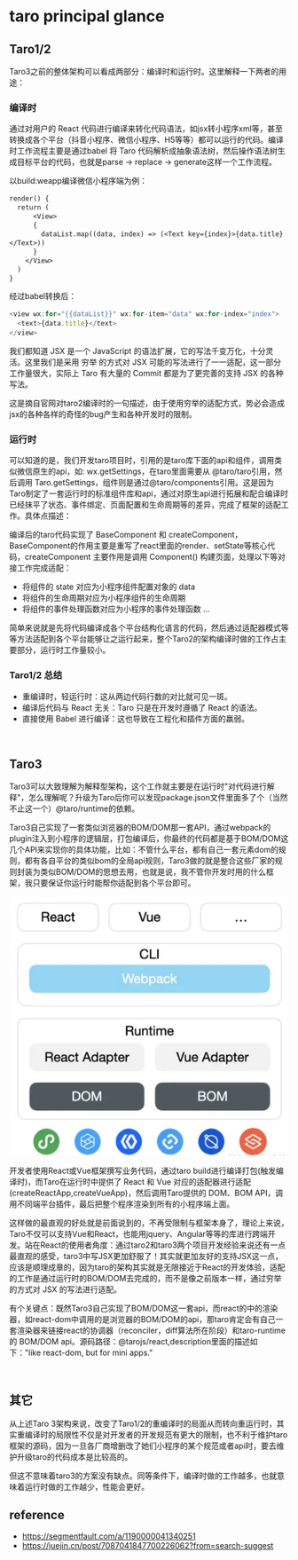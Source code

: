 # taro principal glance

## Taro1/2
Taro3之前的整体架构可以看成两部分：编译时和运行时。这里解释一下两者的用途：

### 编译时
通过对⽤户的 React 代码进⾏编译来转化代码语法，如jsx转小程序xml等，甚至转换成各个平台（抖音小程序、微信小程序、H5等等）都可以运⾏的代码。编译时工作流程主要是通过babel 将 Taro 代码解析成抽象语法树，然后操作语法树生成目标平台的代码，也就是parse -> replace -> generate这样一个工作流程。

以build:weapp编译微信小程序端为例：
```JSX
render() {
  return (
      <View>
      {
        dataList.map((data, index) => (<Text key={index}>{data.title}</Text>))
      }
    </View>
  )
}
```
经过babel转换后：
```js
<view wx:for="{{dataList}}" wx:for-item="data" wx:for-index="index">
  <text>{data.title}</text>
</view>
```
我们都知道 JSX 是一个 JavaScript 的语法扩展，它的写法千变万化，十分灵活。这里我们是采用 穷举 的方式对 JSX 可能的写法进行了一一适配，这一部分工作量很大，实际上 Taro 有大量的 Commit 都是为了更完善的支持 JSX 的各种写法。

这是摘自官网对taro2编译时的一句描述，由于使用穷举的适配方式，势必会造成jsx的各种各样的奇怪的bug产生和各种开发时的限制。

### 运行时
可以知道的是，我们开发taro项目时，引用的是taro库下面的api和组件，调用类似微信原生的api，如: wx.getSettings，在taro里面需要从 @taro/taro引用，然后调用 Taro.getSettings，组件则是通过@taro/components引用。这是因为Taro制定了一套运行时的标准组件库和api，通过对原生api进行拓展和配合编译时已经抹平了状态、事件绑定、页面配置和生命周期等的差异，完成了框架的适配工作。具体点描述：

编译后的taro代码实现了 BaseComponent 和 createComponent，BaseComponent的作用主要是重写了react里面的render、setState等核心代码，createComponent 主要作用是调用 Component() 构建页面，处理以下等对接工作完成适配：

- 将组件的 state 对应为小程序组件配置对象的 data
- 将组件的生命周期对应为小程序组件的生命周期
- 将组件的事件处理函数对应为小程序的事件处理函数
...

简单来说就是先将代码编译成各个平台结构化语言的代码，然后通过适配器模式等等方法适配到各个平台能够让之运行起来，整个Taro2的架构编译时做的工作占主要部分，运行时工作量较小。

### Taro1/2 总结
- 重编译时，轻运行时：这从两边代码行数的对比就可见一斑。
- 编译后代码与 React 无关：Taro 只是在开发时遵循了 React 的语法。
- 直接使用 Babel 进行编译：这也导致在工程化和插件方面的羸弱。

<br>

## Taro3
Taro3可以大致理解为解释型架构，这个工作就主要是在运行时"对代码进行解释"，怎么理解呢？升级为Taro后你可以发现package.json文件里面多了个（当然不止这一个）@taro/runtime的依赖。

Taro3自己实现了一套类似浏览器的BOM/DOM那一套API，通过webpack的plugin注入到小程序的逻辑层，打包编译后，你最终的代码都是基于BOM/DOM这几个API来实现你的具体功能，比如：不管什么平台，都有自己一套元素dom的规则，都有各自平台的类似bom的全局api规则，Taro3做的就是整合这些厂家的规则封装为类似BOM/DOM的思想去用，也就是说，我不管你开发时用的什么框架，我只要保证你运行时能帮你适配到各个平台即可。

<img src="./images/taro arch.png" />

开发者使用React或Vue框架撰写业务代码，通过taro build进行编译打包(触发编译时)，而Taro在运⾏时中提供了 React 和 Vue 对应的适配器进⾏适配(createReactApp,createVueApp)，然后调⽤Taro提供的 DOM、BOM API，调用不同端平台插件，最后把整个程序渲染到所有的⼩程序端上⾯。

这样做的最直观的好处就是前面说到的，不再受限制与框架本身了，理论上来说，Taro不仅可以支持Vue和React，也能用jquery、Angular等等的库进行跨端开发。站在React的使用者角度：通过taro2和taro3两个项目开发经验来说还有一点最直观的感受，taro3中写JSX更加舒服了！其实就更加友好的支持JSX这一点，应该是顺理成章的，因为taro的架构其实就是无限接近于React的开发体验，适配的工作是通过运行时的BOM/DOM去完成的，而不是像之前版本一样，通过穷举 的方式对 JSX 的写法进行适配。

有个关键点：既然Taro3自己实现了BOM/DOM这一套api，而react的中的渲染器，如react-dom中调用的是浏览器的BOM/DOM的api，那taro肯定会有自己一套渲染器来链接react的协调器（reconciler，diff算法所在阶段）和taro-runtime 的 BOM/DOM api。源码路径：@tarojs/react,description里面的描述如下："like react-dom, but for mini apps."

<br>

## 其它
从上述Taro 3架构来说，改变了Taro1/2的重编译时的局面从而转向重运行时，其实重编译时的局限性不仅是对开发者的开发规范有更大的限制，也不利于维护taro框架的源码，因为一旦各厂商增删改了她们小程序的某个规范或者api时，要去维护升级taro的代码成本是比较高的。

但这不意味着taro3的方案没有缺点。同等条件下，编译时做的工作越多，也就意味着运行时做的工作越少，性能会更好。


## reference
- https://segmentfault.com/a/1190000041340251
- https://juejin.cn/post/7087041847700226062?from=search-suggest